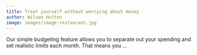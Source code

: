 ```yaml
---
title: Treat yourself without worrying about money
author: Wilson Hutton
image: images/image-restaurant.jpg
---
```


Our simple budgeting feature allows you to separate out your spending and set 
realistic limits each month. That means you …